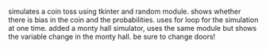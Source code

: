 simulates a coin toss using tkinter and random module. shows whether there is bias in the coin and the probabilities. uses for loop for the simulation at one time. added a monty hall simulator, uses the same module but shows the variable change in the monty hall. be sure to change doors!
